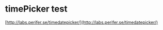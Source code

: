 <!--
id: 100872137
link: http://tumblr.atmos.org/post/100872137/timepicker-test
slug: timepicker-test
date: Mon Apr 27 2009 18:17:26 GMT-0700 (PDT)
publish: 2009-04-027
tags: 
title: timePicker test
-->


timePicker test
===============

[http://labs.perifer.se/timedatepicker/](http://labs.perifer.se/timedatepicker/)

